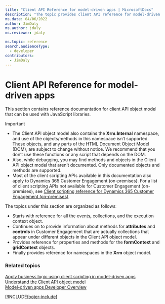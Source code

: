 ```yaml
---
title: "Client API Reference for model-driven apps | MicrosoftDocs"
description: "The topic provides client API reference for model-driven apps."
ms.date: 04/06/2022
author: JimDaly
ms.author: jdaly
ms.reviewer: jdaly

ms.topic: reference
search.audienceType: 
  - developer
contributors:
  - JimDaly
---
```

# Client API Reference for model-driven apps



This section contains reference documentation for client API object model that can be used with JavaScript libraries.

> [!IMPORTANT]
> - The Client API object model also contains the **Xrm.Internal** namespace, and use of the objects/methods in this namespace isn’t supported. These objects, and any parts of the HTML Document Object Model (DOM), are subject to change without notice. We recommend that you don’t use these functions or any script that depends on the DOM.
> - Also, while debugging, you may find methods and objects in the Client API object model that aren’t documented. Only documented objects and methods are supported.
> - Most of the client scripting APIs available in this documentation also apply to Dynamics 365 Customer Engagement (on-premises). For a list of client scripting APIs not available for Customer Engagement (on-premises), see [Client scripting reference for Dynamics 365 Customer Engagement (on-premises)](/dynamics365/customerengagement/on-premises/developer/clientapi/reference).

The topics under this section are organized as follows:
- Starts with reference for all the events, collections, and the execution context object.
- Continues on to provide information about methods for **attributes** and **controls** in Customer Engagement that are actually collections that appear under different objects in the Client API object model.
- Provides reference for properties and methods for the **formContext** and **gridContext** objects.
- Finally provides reference for namespaces in the **Xrm** object model. 

### Related topics

[Apply business logic using client scripting in model-driven apps](../client-scripting.md)<br/>
[Understand the Client API object model](understand-clientapi-object-model.md)<br/>
[Model-driven apps Developer Overview](../overview.md)


[!INCLUDE[footer-include](../../../includes/footer-banner.md)]
